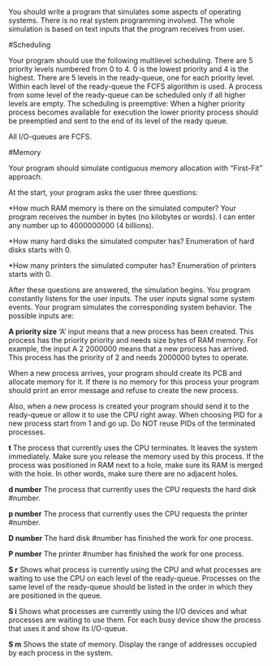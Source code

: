 You should write a program that simulates some aspects of operating systems. There is no real system programming involved. The whole simulation is based on text inputs that the program receives from user.
 
 
#Scheduling

Your program should use the following multilevel scheduling. There are 5 priority levels numbered from 0 to 4. 0 is the lowest priority and 4 is the highest. There are 5 levels in the ready-queue, one for each priority level. Within each level of the ready-queue the FCFS algorithm is used. A process from some level of the ready-queue can be scheduled only if all higher levels are empty. The scheduling is preemptive: When a higher priority process becomes available for execution the lower priority process should be preemptied and sent to the end of its level of the ready queue.
 
 
All I/O-queues are FCFS.
 
 
#Memory

Your program should simulate contiguous memory allocation with “First-Fit” approach.
 
 
At the start, your program asks the user three questions:


*How much RAM memory is there on the simulated computer? Your program receives the number in bytes (no kilobytes or words). I can enter any number up to 4000000000 (4 billions).


*How many hard disks the simulated computer has? Enumeration of hard disks starts with 0.


*How many printers the simulated computer has? Enumeration of printers starts with 0.
 
 
After these questions are answered, the simulation begins. You program constantly listens for the user inputs. The user inputs signal some system events. Your program simulates the corresponding system behavior. The possible inputs are:
 
 
__A priority size__        ‘A’ input means that a new process has been created. This process has the priority priority and needs size bytes of RAM memory. For example, the input A 2 2000000 means that a new process has arrived. This process has the priority of 2 and needs 2000000 bytes to operate.

When a new process arrives, your program should create its PCB and allocate memory for it. If there is no memory for this process your program should print an error message and refuse to create the new process.

Also, when a new process is created your program should send it to the ready-queue or allow it to use the CPU right away.
When choosing PID for a new process start from 1 and go up. Do NOT reuse PIDs of the terminated processes.
 
 
__t__         The process that currently uses the CPU terminates. It leaves the system immediately. Make sure you release the memory used by this process. If the process was positioned in RAM next to a hole, make sure its RAM is merged with the hole. In other words, make sure there are no adjacent holes.
 
 
__d number__    The process that currently uses the CPU requests the hard disk #number.
 
 
__p number__    The process that currently uses the CPU requests the printer #number.
 
 
__D number__   The hard disk #number has finished the work for one process.
 
 
__P number__    The printer #number has finished the work for one process.
 
 
__S r__     Shows what process is currently using the CPU and what processes are waiting to use the CPU on each level of the ready-queue. Processes on the same level of the ready-queue should be listed in the order in which they are positioned in the queue.
 
 
__S i__      Shows what processes are currently using the I/O devices and what processes are waiting to use them. For each busy device show the process that uses it and show its I/O-queue.
 
 
__S m__    Shows the state of memory. Display the range of addresses occupied by each process in the system.
